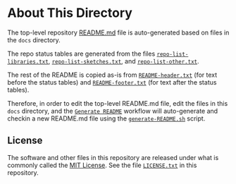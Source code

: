 # About This Directory

The top-level repository [README.md][1] file is auto-generated based on files in the `docs` directory.

The repo status tables are generated from the files [`repo-list-libraries.txt`][2], [`repo-list-sketches.txt`][3], and [`repo-list-other.txt`][4].

The rest of the README is copied as-is from [`README-header.txt`][5] (for text before the status tables) and [`README-footer.txt`][6] (for text after the status tables).

Therefore, in order to edit the top-level README.md file, edit the files in this `docs` directory, and the [`Generate README`][8] workflow will auto-generate and checkin a new README.md file using the [`generate-README.sh`][7] script.

## License

The software and other files in this repository are released under what is commonly called the [MIT License][100]. See the file [`LICENSE.txt`][101] in this repository.

[1]: ../README.md
[2]: ./repo-list-libraries.txt
[3]: ./repo-list-sketches.txt
[4]: ./repo-list-other.txt
[5]: ./README-header.txt
[6]: ./README-footer.txt
[7]: ../tools/generate-README.sh
[8]: https://github.com/Andy4495/Repo-Status/actions/workflows/generate-readme.yml
[100]: https://choosealicense.com/licenses/mit/
[101]: ../LICENSE.txt
[200]: https://github.com/Andy4495/Repo-Status
